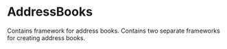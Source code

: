 # AddressBooks
Contains framework for address books.
Contains two separate frameworks for creating address books.

